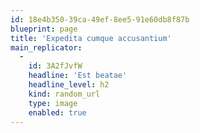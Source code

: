 ```yaml
---
id: 18e4b350-39ca-49ef-8ee5-91e60db8f87b
blueprint: page
title: 'Expedita cumque accusantium'
main_replicator:
  -
    id: 3A2fJvfW
    headline: 'Est beatae'
    headline_level: h2
    kind: random_url
    type: image
    enabled: true
---
```

